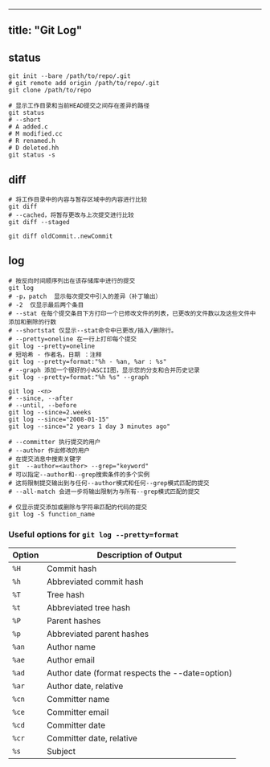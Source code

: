 
---
title: "Git Log"
---

## status

```shell
git init --bare /path/to/repo/.git
# git remote add origin /path/to/repo/.git
git clone /path/to/repo

# 显示工作目录和当前HEAD提交之间存在差异的路径
git status
# --short
# A added.c
# M modified.cc
# R renamed.h
# D deleted.hh
git status -s
```

## diff

```shell
# 将工作目录中的内容与暂存区域中的内容进行比较
git diff
# --cached，将暂存更改与上次提交进行比较  
git diff --staged

git diff oldCommit..newCommit
```

## log

```shell
# 按反向时间顺序列出在该存储库中进行的提交
git log
# -p，patch  显示每次提交中引入的差异（补丁输出）
# -2  仅显示最后两个条目
# --stat 在每个提交条目下方打印一个已修改文件的列表，已更改的文件数以及这些文件中添加和删除的行数
# --shortstat 仅显示--stat命令中已更改/插入/删除行。
# --pretty=oneline 在一行上打印每个提交
git log --pretty=oneline
# 短哈希 - 作者名，日期 ：注释
git log --pretty=format:"%h - %an, %ar : %s"
# --graph 添加一个很好的小ASCII图，显示您的分支和合并历史记录
git log --pretty=format:"%h %s" --graph

git log -<n>
# --since, --after
# --until, --before
git log --since=2.weeks
git log --since="2008-01-15"
git log --since="2 years 1 day 3 minutes ago"

# --committer 执行提交的用户
# --author 作出修改的用户
# 在提交消息中搜索关键字
git  --author=<author> --grep="keyword"
# 可以指定--author和--grep搜索条件的多个实例
# 这将限制提交输出到与任何--author模式和任何--grep模式匹配的提交
# --all-match 会进一步将输出限制为与所有--grep模式匹配的提交

# 仅显示提交添加或删除与字符串匹配的代码的提交
git log -S function_name
```

### Useful options for `git log --pretty=format`

| Option | Description of Output                           |
| ------ | ----------------------------------------------- |
| `%H`   | Commit hash                                     |
| `%h`   | Abbreviated commit hash                         |
| `%T`   | Tree hash                                       |
| `%t`   | Abbreviated tree hash                           |
| `%P`   | Parent hashes                                   |
| `%p`   | Abbreviated parent hashes                       |
| `%an`  | Author name                                     |
| `%ae`  | Author email                                    |
| `%ad`  | Author date (format respects the --date=option) |
| `%ar`  | Author date, relative                           |
| `%cn`  | Committer name                                  |
| `%ce`  | Committer email                                 |
| `%cd`  | Committer date                                  |
| `%cr`  | Committer date, relative                        |
| `%s`   | Subject                                         |


